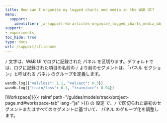 ```yaml
---
title: How can I organize my logged charts and media in the W&B UI?
menu:
  support:
    identifier: ja-support-kb-articles-organize_logged_charts_media_wb_ui
support:
- experiments
toc_hide: true
type: docs
url: /support/:filename
---
```


`/` 文字は、W&B UI でログに記録された パネル を区切ります。デフォルトでは、ログに記録された項目の名前の `/` より前のセグメントは、「パネル セクション」と呼ばれる パネル のグループを定義します。

```python
wandb.log({"val/loss": 1.1, "val/acc": 0.3})
wandb.log({"train/loss": 0.1, "train/acc": 0.94})
```

[Workspace]({{< relref path="/guides/models/track/project-page.md#workspace-tab" lang="ja" >}}) の 設定 で、`/` で区切られた最初のセグメントまたはすべてのセグメントに基づいて、 パネル のグループ化を調整します。
